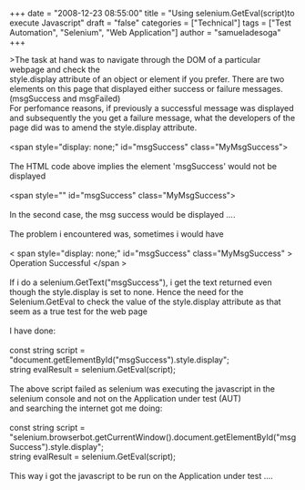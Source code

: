 +++
date = "2008-12-23 08:55:00"
title = "Using selenium.GetEval(script)to execute Javascript"
draft = "false"
categories = ["Technical"]
tags = ["Test Automation", "Selenium", "Web Application"]
author = "samueladesoga"
+++

&gt;The task at hand was to navigate through the DOM of a particular webpage and check the<br />style.display attribute of an object or element if you prefer. There are two elements on this page that displayed either success or failure messages.(msgSuccess and msgFailed)<br />For perfomance reasons, if previously a successful message was displayed and subsequently the you get a failure message, what the developers of the page did was to amend the style.display attribute.<br /><br />&lt;span style="display: none;" id="msgSuccess" class="MyMsgSuccess"&gt;<br /><br />The HTML code above implies the element 'msgSuccess' would not be displayed<br /><br />&lt;span style="" id="msgSuccess" class="MyMsgSuccess"&gt;<br /><br />In the second case, the msg success would be displayed ....<br /><br />The problem i encountered was, sometimes i would have<br /><br />&lt; span style="display: none;" id="msgSuccess" class="MyMsgSuccess" &gt; Operation Successful &lt;/span &gt;<br /><br />If i do a selenium.GetText("msgSuccess"), i get the text returned even though the style.display is set to none. Hence the need for the Selenium.GetEval to check the value of the style.display attribute as that seem as a true test for the web page<br /><br />I have done:<br /><br />const string script = "document.getElementById(\"msgSuccess\").style.display";<br />string evalResult = selenium.GetEval(script);<br /><br />The above script failed as selenium was executing the javascript in the selenium console and not on the Application under test (AUT)<br />and searching the internet got me doing:<br /><br />const string script = "selenium.browserbot.getCurrentWindow().document.getElementById(\"msgSuccess\").style.display";<br />string evalResult = selenium.GetEval(script);<br /><br />This way i got the javascript to be run on the Application under test ....

